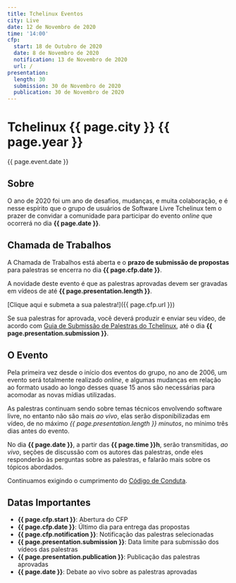 ```yaml
---
title: Tchelinux Eventos
city: Live
date: 12 de Novembro de 2020
time: '14:00'
cfp:
  start: 18 de Outubro de 2020
  date: 8 de Novembro de 2020
  notification: 13 de Novembro de 2020
  url: /
presentation:
  length: 30
  submission: 30 de Novembro de 2020
  publication: 30 de Novembro de 2020
---
```

# Tchelinux {{ page.city }} {{ page.year }}

{{ page.event.date }}

## Sobre

O ano de 2020 foi um ano de desafios, mudanças, e muita colaboração, e é nesse espírito que o grupo de usuários de Software Livre Tchelinux tem o prazer de convidar a comunidade para participar do evento _online_ que ocorrerá no dia **{{ page.date }}**.

## Chamada de Trabalhos

A Chamada de Trabalhos está aberta e o **prazo de submissão de propostas** para palestras se encerra no dia **{{ page.cfp.date }}**.

A novidade deste evento é que as palestras aprovadas devem ser gravadas em vídeos de até **{{ page.presentation.length }}**.

[Clique aqui e submeta a sua palestra!]({{ page.cfp.url }})

Se sua palestras for aprovada, você deverá produzir e enviar seu vídeo, de acordo com [Guia de Submissão de Palestras do Tchelinux](guidelines.md), até o dia **{{ page.presentation.submission }}**.

## O Evento

Pela primeira vez desde o início dos eventos do grupo, no ano de 2006, um evento será totalmente realizado _online_, e algumas mudanças em relação ao formato usado ao longo desses quase 15 anos são necessárias para acomodar as novas mídias utilizadas.

As palestras continuam sendo sobre temas técnicos envolvendo software livre, no entanto não são mais _ao vivo_, elas serão disponibilizadas em vídeo, de no máximo _{{ page.presentation.length }} minutos_, no mínimo três dias antes do evento.

No dia **{{ page.date }}**, a partir das **{{ page.time }}h**, serão transmitidas, _ao vivo_, seções de discussão com os autores das palestras, onde eles responderão às perguntas sobre as palestras, e falarão mais sobre os tópicos abordados.

Continuamos exigindo o cumprimento do [Código de Conduta](CODE_OF_CONDUCT).

## Datas Importantes

* **{{ page.cfp.start }}**: Abertura do CFP
* **{{ page.cfp.date }}**: Último dia para entrega das propostas
* **{{ page.cfp.notification }}**: Notificação das palestras selecionadas
* **{{ page.presentation.submission }}**: Data limite para submissão dos vídeos das palestras
* **{{ page.presentation.publication }}**: Publicação das palestras aprovadas
* **{{ page.date }}**: Debate ao vivo sobre as palestras aprovadas
